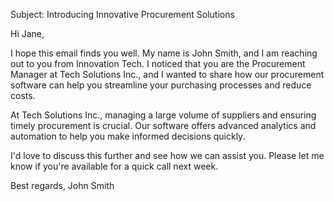 Subject: Introducing Innovative Procurement Solutions

Hi Jane,

I hope this email finds you well. My name is John Smith, and I am reaching out to you from Innovation Tech. I noticed that you are the Procurement Manager at Tech Solutions Inc., and I wanted to share how our procurement software can help you streamline your purchasing processes and reduce costs.

At Tech Solutions Inc., managing a large volume of suppliers and ensuring timely procurement is crucial. Our software offers advanced analytics and automation to help you make informed decisions quickly.

I'd love to discuss this further and see how we can assist you. Please let me know if you're available for a quick call next week.

Best regards,
John Smith
